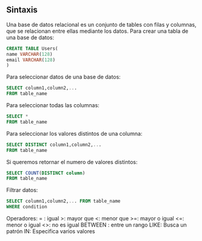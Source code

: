 ## Sintaxis
Una base de datos relacional es un conjunto de tables con filas y columnas, que se relacionan entre ellas mediante los datos.
Para crear una tabla de una base de datos:
```sql
CREATE TABLE Users(
name VARCHAR(128)
email VARCHAR(128)
)
```
Para seleccionar datos de una base de datos:
```sql
SELECT column1,column2,... 
FROM table_name
```
Para seleccionar todas las columnas:
```sql
SELECT * 
FROM table_name
```
Para seleccionar los valores distintos de una columna:
```sql
SELECT DISTINCT column1,column2,...
FROM table_name
```
Si queremos retornar el numero de valores distintos:
```sql
SELECT COUNT(DISTINCT column) 
FROM table_name
```
Filtrar datos:
```sql
SELECT column1,column2,... FROM table_name
WHERE condition
```
Operadores:
	= : igual
	>: mayor que
	<: menor que
	>=: mayor o igual
	<=: menor o igual
	<>: no es igual
	BETWEEN : entre un rango
	LIKE: Busca un patrón
	IN: Especifica varios valores

